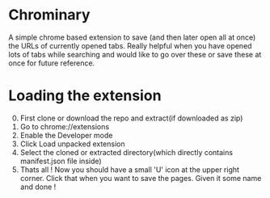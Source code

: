 # Chrominary
A simple chrome based extension to save (and then later open all at once) the URLs of currently opened tabs. Really helpful when you have opened lots of tabs while searching and would like to go over these or save these at once for future reference.

# Loading the extension

0. First clone or download the repo and extract(if downloaded as zip)
1. Go to chrome://extensions
2. Enable the Developer mode
3. Click Load unpacked extension
4. Select the cloned or extracted directory(which directly contains manifest.json file inside)
5. Thats all ! Now you should have a small 'U' icon at the upper right corner. Click that when you want to save the pages. Given it some name and done !
